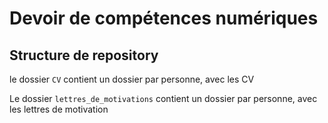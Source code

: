 # Devoir de compétences numériques

## Structure de repository
 
le dossier `CV` contient un dossier par personne, avec les CV

Le dossier `lettres_de_motivations` contient un dossier par personne, avec les lettres de motivation


